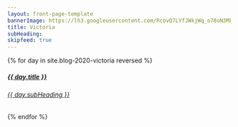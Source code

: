 ```yaml
---
layout: front-page-template
bannerImage: https://lh3.googleusercontent.com/RcovQ7LYfJWkjWq_o78oN3MkUDYHBQse_3hH6LvLs-q2CULqJBB-xiTrzf2RpjV27lNsqghpsYsrRHnClFmB3K1UaHDgeW84_RTqvFNevwzu36VAU-EvEjEDtQg-UtAwhhxagi7IWXs=w2400
title: Victoria
subHeading: 
skipfeed: true
---
```


<div class="text-uppercase adventure-list experience">
  {% for day in site.blog-2020-victoria reversed %}
    <div class="col-md-6 col-sm-6 animated fadeInUp" data-wow-delay="0.1s" data-wow-duration="1s">
      <a href="{{day.url | prepend: site.baseurl}}">
        <img src="{{ day.bannerImage }}"  alt="" class="img-responsive">
        <div class="overlay-lnk text-uppercase text-center">
          <i class="icon icon-streetsign"></i>
          <h5>{{ day.title }}</h5>
          <h6>{{ day.subHeading }}</h6>
        </div>
      </a>
    </div>
  {% endfor %}
</div>

